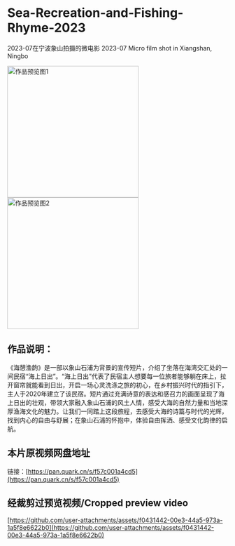 # Sea-Recreation-and-Fishing-Rhyme-2023

2023-07在宁波象山拍摄的微电影
2023-07 Micro film shot in Xiangshan, Ningbo

<img src="https://github.com/user-attachments/assets/87863fed-deb1-41bb-8e99-f5a688c2d976" alt="作品预览图1" width="300"/>

<img src="https://github.com/user-attachments/assets/8a3a9b41-3dae-465f-9ff1-8962355b7e06" alt="作品预览图2" width="300"/>


## 作品说明：
《海憩渔韵》是一部以象山石浦为背景的宣传短片，介绍了坐落在海湾交汇处的一间民宿“海上日出”。“海上日出”代表了民宿主人想要每一位旅者能够躺在床上，拉开窗帘就能看到日出，开启一场心灵洗涤之旅的初心，在乡村振兴时代的指引下，主人于2020年建立了该民宿。短片通过充满诗意的表达和感召力的画面呈现了海上日出的壮观，带领大家融入象山石浦的风土人情，感受大海的自然力量和当地深厚渔海文化的魅力。让我们一同踏上这段旅程，去感受大海的诗篇与时代的光辉，找到内心的自由与舒展；在象山石浦的怀抱中，体验自由挥洒、感受文化韵律的启航。


## 本片原视频网盘地址 
链接：[https://pan.quark.cn/s/f57c001a4cd5](https://pan.quark.cn/s/f57c001a4cd5)

## 经裁剪过预览视频/Cropped preview video
[https://github.com/user-attachments/assets/f0431442-00e3-44a5-973a-1a5f8e6622b0](https://github.com/user-attachments/assets/f0431442-00e3-44a5-973a-1a5f8e6622b0)
